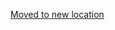 [Moved to new location](https://github.com/DataTalksClub/machine-learning-zoomcamp/blob/master/cohorts/2021/03-classification/homework.md)